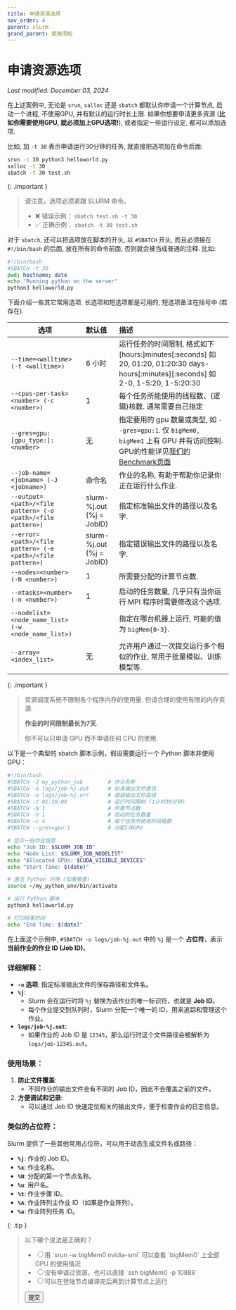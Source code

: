 ```yaml
---
title: 申请资源选项
nav_order: 4
parent: slurm
grand_parent: 使用须知
---
```

# 申请资源选项
*Last modified: December 03, 2024*

在上述案例中, 无论是 `srun`, `salloc` 还是 `sbatch` 都默认你申请一个计算节点, 启动一个进程, 不使用GPU, 并有默认的运行时长上限. 如果你想要申请更多资源 (**比如你需要使用GPU, 就必须加上GPU选项!**), 或者指定一些运行设定, 都可以添加选项.

比如, 加 `-t 30` 表示申请运行30分钟的任务, 就直接把选项加在命令后面:

~~~ bash
srun -t 30 python3 helloworld.py
salloc -t 30
sbatch -t 30 test.sh
~~~

{: .important }
> 请注意，选项必须紧跟 SLURM 命令。
>
> - ❌ 错误示例： `sbatch test.sh -t 30`
> - ✅ 正确示例： `sbatch -t 30 test.sh `

对于 `sbatch`, 还可以把选项放在脚本的开头, 以 `#SBATCH` 开头, 而且必须接在 `#!/bin/bash` 的后面, 放在所有的命令前面, 否则就会被当成普通的注释. 比如:

~~~ bash
#!/bin/bash
#SBATCH -t 30
pwd; hostname; date
echo "Running python on the server"
python3 helloworld.py
~~~

下面介绍一些其它常用选项. 长选项和短选项都是可用的, 短选项备注在括号中 (若存在).

| 选项                    |     默认值       |        描述                    |
|------------------------------------------------------------|:------------------------------|:--------------------------------------------------------------------------------------------------------------------------------------------------------------------------------------|
| `--time=<walltime> (-t <walltime>)` | 6 小时        | 运行任务的时间限制, 格式如下 [hours:]minutes[:seconds] 如 20, 01:20, 01:20:30   days-hours[:minutes][:seconds] 如 2-0, 1-5:20, 1-5:20:30   |
|`--cpus-per-task=<number> (-c <number>)`  | 1 | 每个任务所能使用的线程数、(逻辑)核数. 通常需要自己指定 |
|`--gres=gpu:[gpu_type:]:<number>`| 无 | 指定要用的 gpu 数量或类型, 如 `--gres=gpu:1`. 仅 `bigMem0, bigMem1` 上有 GPU 并有访问控制. GPU的性能详见[我们的Benchmark页面](../reference/index) |
| `--job-name=<jobname> (-J <jobname>) `                      | 命令名                                | 作业的名称, 有助于帮助你记录你正在运行什么作业.|
| `--output=<path>/<file pattern> (-o <path>/<file pattern>)`  |   slurm-%j.out   (%j = JobID)  | 指定标准输出文件的路径以及名字. |
| `--error=<path>/<file pattern> (-e <path>/<file pattern>) `  |   slurm-%j.out   (%j = JobID)  | 指定错误输出文件的路径以及名字. |
|`--nodes=<number> (-N <number>)`| 1 | 所需要分配的计算节点数.
|`--ntasks=<number> (-n <number>)`| 1 | 启动的任务数量, 几乎只有当你运行 MPI 程序时需要修改这个选项. |
|`--nodelist=<node_name_list> (-w <node_name_list>)` |  | 指定在哪台机器上运行, 可能的值为 `bigMem{0-3}`.|
|`--array=<index_list>`| 无 | 允许用户通过一次提交运行多个相似的作业, 常用于批量模拟、训练模型等. |

{: .important }
> 资源调度系统不限制各个程序内存的使用量. 但请合理的使用有限的内存资源.
>
> **作业的时间限制最长为7天**.
>
> 你不可以只申请 GPU 而不申请任何 CPU 的使用.

以下是一个典型的 sbatch 脚本示例，假设需要运行一个 Python 脚本并使用 GPU：

~~~ bash
#!/bin/bash
#SBATCH -J my_python_job        # 作业名称
#SBATCH -o logs/job-%j.out      # 标准输出文件路径
#SBATCH -e logs/job-%j.err      # 错误输出文件路径
#SBATCH -t 01:30:00             # 运行时间限制 (1小时30分钟)
#SBATCH -N 1                    # 所需节点数
#SBATCH -n 1                    # 启动的任务数量
#SBATCH -c 4                    # 每个任务所使用的线程数
#SBATCH --gres=gpu:1            # 分配1块GPU

# 显示一些作业信息
echo "Job ID: $SLURM_JOB_ID"
echo "Node List: $SLURM_JOB_NODELIST"
echo "Allocated GPUs: $CUDA_VISIBLE_DEVICES"
echo "Start Time: $(date)"

# 激活 Python 环境 (如果需要)
source ~/my_python_env/bin/activate

# 运行 Python 脚本
python3 helloworld.py

# 打印结束时间
echo "End Time: $(date)"
~~~

在上面这个示例中, `#SBATCH -o logs/job-%j.out` 中的 `%j` 是一个 **占位符**，表示 **当前作业的作业 ID (Job ID)**。

### 详细解释：
- **`-o` 选项**: 指定标准输出文件的保存路径和文件名。
- **`%j`**:
  - Slurm 会在运行时将 `%j` 替换为该作业的唯一标识符，也就是 **Job ID**。
  - 每个作业提交到队列时，Slurm 分配一个唯一的 ID，用来追踪和管理这个作业。
- **`logs/job-%j.out`**:
  - 如果作业的 Job ID 是 `12345`，那么运行时这个文件路径会被解析为 `logs/job-12345.out`。

### 使用场景：
1. **防止文件覆盖**:
   - 不同作业的输出文件会有不同的 Job ID，因此不会覆盖之前的文件。
2. **方便调试和记录**:
   - 可以通过 Job ID 快速定位相关的输出文件，便于检查作业的日志信息。

### 类似的占位符：
Slurm 提供了一些其他常用占位符，可以用于动态生成文件名或路径：
- **`%j`**: 作业的 Job ID。
- **`%x`**: 作业名称。
- **`%N`**: 分配的第一个节点名称。
- **`%u`**: 用户名。
- **`%t`**: 作业步骤 ID。
- **`%A`**: 作业阵列主作业 ID（如果是作业阵列）。
- **`%a`**: 作业阵列任务 ID。




{: .tip }
> 以下哪个说法是正确的？
> <ul class="example-question">
>    <li><input type="radio" name="slurmquestion1" id="slurmq1opt1" /><label for="slurmq1opt1" markdown="1">用 `srun -w bigMem0 nvidia-smi` 可以查看 `bigMem0` 上全部 GPU 的使用情况</label></li>
>    <li><input type="radio" name="slurmquestion1" id="slurmq1opt2" /><label for="slurmq1opt2" markdown="1">没有申请过资源，也可以直接 `ssh bigMem0 -p 10888`</label></li>
>    <li><input type="radio" name="slurmquestion1" id="slurmq1opt3" /><label for="slurmq1opt3" markdown="1">可以在登陆节点编译完后再到计算节点上运行</label></li>
> </ul>
> <button onclick="window.alert(document.getElementById('slurmq1opt3').checked ? '正确, 因为我们的集群软件环境是一样的' : document.getElementById('slurmq1opt1').checked ? '错误, 必须加上`--gres`选项' : '错误, 你试试就知道了')">提交</button>

